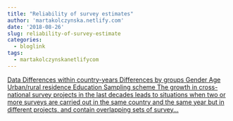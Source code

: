 ```yaml
---
title: "Reliability of survey estimates"
author: 'martakolczynska.netlify.com'
date: '2018-08-26'
slug: reliability-of-survey-estimate
categories:
  - bloglink
tags:
  - martakolczynskanetlifycom
---
```


[Data Differences within country-years Differences by groups Gender Age Urban/rural residence Education Sampling scheme The growth in cross-national survey projects in the last decades leads to situations when two or more surveys are carried out in the same country and the same year but in different projects, and contain overlapping sets of survey...<click to read more>](https://martakolczynska.com/post/sdr-demonstrations-multiplets/)

